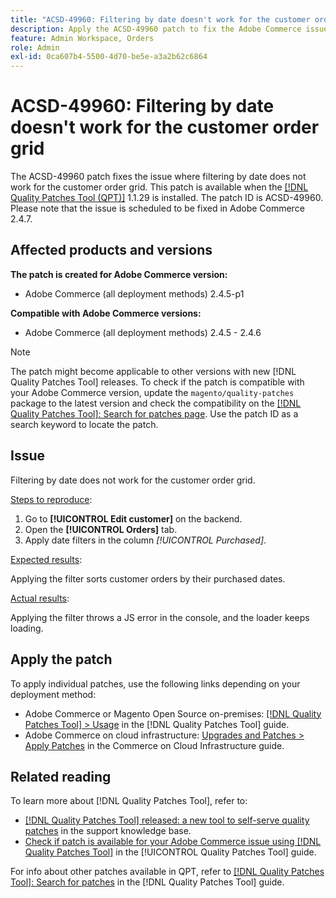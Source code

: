 ```yaml
---
title: "ACSD-49960: Filtering by date doesn't work for the customer order grid"
description: Apply the ACSD-49960 patch to fix the Adobe Commerce issue where filtering by date does not work for the customer order grid.
feature: Admin Workspace, Orders
role: Admin
exl-id: 0ca607b4-5500-4d70-be5e-a3a2b62c6864
---
```

# ACSD-49960: Filtering by date doesn't work for the customer order grid

The ACSD-49960 patch fixes the issue where filtering by date does not work for the customer order grid. This patch is available when the [[!DNL Quality Patches Tool (QPT)]](https://experienceleague.adobe.com/en/docs/commerce-operations/tools/quality-patches-tool/quality-patches-tool-to-self-serve-quality-patches) 1.1.29 is installed. The patch ID is ACSD-49960. Please note that the issue is scheduled to be fixed in Adobe Commerce 2.4.7.

## Affected products and versions

**The patch is created for Adobe Commerce version:**

* Adobe Commerce (all deployment methods) 2.4.5-p1

**Compatible with Adobe Commerce versions:**

* Adobe Commerce (all deployment methods) 2.4.5 - 2.4.6

>[!NOTE]
>
>The patch might become applicable to other versions with new [!DNL Quality Patches Tool] releases. To check if the patch is compatible with your Adobe Commerce version, update the `magento/quality-patches` package to the latest version and check the compatibility on the [[!DNL Quality Patches Tool]: Search for patches page](https://experienceleague.adobe.com/tools/commerce-quality-patches/index.html). Use the patch ID as a search keyword to locate the patch.

## Issue

Filtering by date does not work for the customer order grid. 

<u>Steps to reproduce</u>:

1. Go to **[!UICONTROL Edit customer]** on the backend.
1. Open the **[!UICONTROL Orders]** tab.
1. Apply date filters in the column *[!UICONTROL Purchased]*.

<u>Expected results</u>:

Applying the filter sorts customer orders by their purchased dates.

<u>Actual results</u>:

Applying the filter throws a JS error in the console, and the loader keeps loading.

## Apply the patch

To apply individual patches, use the following links depending on your deployment method:

* Adobe Commerce or Magento Open Source on-premises: [[!DNL Quality Patches Tool] > Usage](/help/tools/quality-patches-tool/usage.md) in the [!DNL Quality Patches Tool] guide.
* Adobe Commerce on cloud infrastructure: [Upgrades and Patches > Apply Patches](https://experienceleague.adobe.com/docs/commerce-cloud-service/user-guide/develop/upgrade/apply-patches.html) in the Commerce on Cloud Infrastructure guide.

## Related reading

To learn more about [!DNL Quality Patches Tool], refer to:

* [[!DNL Quality Patches Tool] released: a new tool to self-serve quality patches](https://experienceleague.adobe.com/en/docs/commerce-operations/tools/quality-patches-tool/quality-patches-tool-to-self-serve-quality-patches) in the support knowledge base.
* [Check if patch is available for your Adobe Commerce issue using [!DNL Quality Patches Tool]](/help/tools/quality-patches-tool/patches-available-in-qpt/check-patch-for-magento-issue-with-magento-quality-patches.md) in the [!UICONTROL Quality Patches Tool] guide.


For info about other patches available in QPT, refer to [[!DNL Quality Patches Tool]: Search for patches](https://experienceleague.adobe.com/tools/commerce-quality-patches/index.html) in the [!DNL Quality Patches Tool] guide.
